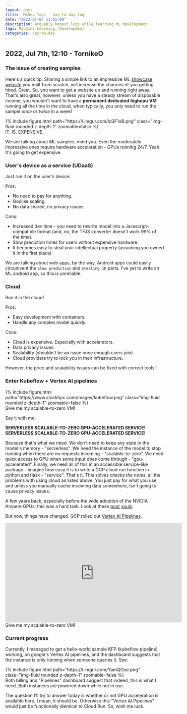 ```yaml
---
layout: post
title:  MLDev logs - day-to-day log
date: "2022-07-07 11:01:00"
description: Arguably honest logs while learning ML development
tags: Machine Learning, Development
categories: day-to-day
---
```



## 2022, Jul 7th, 12:10 - TornikeO

### The issue of creating samples

Here's a quick tip: Sharing a simple link to an impressive ML [showcase website](https://tornikeo.github.io/projects/5_project/) you built from scratch, will increase the chances of you getting hired. Great. So, you want to get a website up and running right away. That's also great, however, unless you have a steady stream of disposable income, you wouldn't want to have a **permanent** **dedicated** **highcpu** **VM** running all the time in the cloud, when typically, you only need to run the sample *once* or *twice* in a week!

<div class="row mt-3" style="justify-content:center;">
    <div class="col-sm-8 mt-3 mt-md-0" >
        {% include figure.html path="https://i.imgur.com/ld3F1oB.png" class="img-fluid rounded z-depth-1" zoomable=false %}
    </div>
</div>
<div class="caption" >
    IT. IS. EXPENSIVE.
</div>

We are talking about ML samples, mind you. Even the moderately impressive ones require hardware acceleration - GPUs running 24/7. Yeah. It's going to get expensive. 

### User's device as a service (UDaaS)
Just run it on the user's device. 

Pros:
- No need to pay for anything. 
- Godlike scaling. 
- No data shared, no privacy issues.

Cons:
- Increased dev time - you need to rewrite model into a Javascript-compatible format (and, no, the TFJS converter doesn't work 99% of the time). 
- Slow prediction times for users without expensive hardware. 
- It becomes easy to steal your intellectual property (assuming you owned it in the first place)

We are talking about web apps, by the way. Android apps could easily circumvent the `Slow prediction` and `Stealing IP` parts. I've yet to write an ML android app, so this is unreliable.

### Cloud 
Run it in the cloud!

Pros:
- Easy development with containers.
- Handle any complex model quickly.

Cons:
- Cloud is expensive. Especially with accelerators.
- Data privacy issues.
- Scalability (shouldn't be an issue once enough users join)
- Cloud providers try to lock you in their infrastructure.

However, the price and scalability issues can be fixed with correct tools! 


### Enter Kubeflow + Vertex AI pipelines

<div class="row mt-3" style="justify-content:center;">
    <div class="col-sm-8 mt-3 mt-md-0" >
        {% include figure.html path="https://www.stackhpc.com/images/kubeflow.png" class="img-fluid rounded z-depth-1" zoomable=false %}
    </div>
</div>
<div class="caption" >
    Give me my scalable-to-zero VM!
</div>

Say it with me:

**SERVERLESS SCALABLE-TO-ZERO GPU-ACCELERATED SERVICE!**  
**SERVERLESS SCALABLE-TO-ZERO GPU-ACCELERATED SERVICE!**  

Because that's what we need. We don't need to keep any state in the model's memory - "serverless". We need the instance of the model to stop running when there are no requests incoming - "scalable-to-zero". We need quick access to GPU when some input *does* come through - "gpu-accelerated". Finally, we need all of this in an accessible service-like package - imagine how easy it is to write a GCP cloud run function in python and flask - "service". That's it. This solves *checks the notes*, all the problems with using cloud as listed above. You just pay for what you use, and unless you manually cache incoming data somewhere, isn't going to cause privacy issues.

A few years back, especially before the wide adoption of the NVIDIA Ampere GPUs, this was a hard task. Look at these [poor](https://towardsdatascience.com/searching-the-clouds-for-serverless-gpu-597b34c59d55) [souls](https://www.reddit.com/r/MachineLearning/comments/lpld92/d_serverless_solutions_for_gpu_inference_if/). 

But now, things have changed. GCP rolled out [Vertex AI Pipelines](https://cloud.google.com/vertex-ai/docs/pipelines/introduction). 


<div class="row mt-3" style="justify-content:center;">
    <div class="col-sm-8 mt-3 mt-md-0" >
        <iframe width="560" height="315" src="https://www.youtube-nocookie.com/embed/Jrh-QLrVCvM" title="YouTube video player" frameborder="0" allow="accelerometer; autoplay; clipboard-write; encrypted-media; gyroscope; picture-in-picture" allowfullscreen></iframe>
    </div>
</div>
<div class="caption" >
    Give me my scalable-to-zero VM!
</div>

### Current progress

Currently, I managed to get a hello-world sample KFP (kubeflow pipeline) working, on google's Vertex AI pipelines, and the dashboard suggests that the instance is only running when someone queries it. See:

<div class="row mt-3" style="justify-content:center;">
    <div class="col-sm-8 mt-3 mt-md-0" >
        {% include figure.html path="https://i.imgur.com/YamQGoe.png" class="img-fluid rounded z-depth-1" zoomable=false %}
    </div>
</div>
<div class="caption" >
    Both billing and "Pipelines" dashboard suggest that indeed, this is what I need. Both instances are powered down while not in use.
</div>

The question I'll try to answer today is whether or not GPU acceleration is available here. I mean, it should be. Otherwise this "Vertex AI Pipelines" would just be functionally identical to Cloud Run. So, wish me luck. 